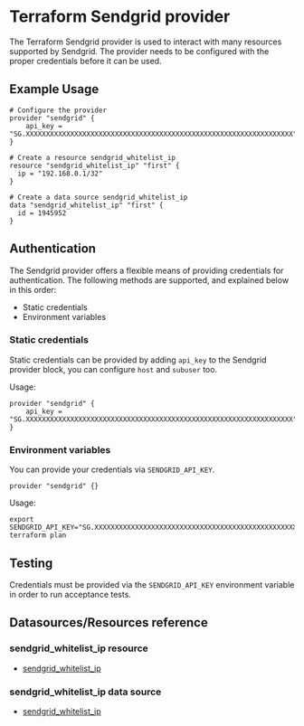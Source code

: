 # Terraform Sendgrid provider

The Terraform Sendgrid provider is used to interact with many resources supported by Sendgrid.
The provider needs to be configured with the proper credentials before it can be used.

## Example Usage

```hcl
# Configure the provider
provider "sendgrid" {
    api_key = "SG.XXXXXXXXXXXXXXXXXXXXXXXXXXXXXXXXXXXXXXXXXXXXXXXXXXXXXXXXXXXXXXXXXX"
}

# Create a resource sendgrid_whitelist_ip
resource "sendgrid_whitelist_ip" "first" {
  ip = "192.168.0.1/32"
}

# Create a data source sendgrid_whitelist_ip
data "sendgrid_whitelist_ip" "first" {
  id = 1945952
}
```

## Authentication

The Sendgrid provider offers a flexible means of providing credentials for authentication.
The following methods are supported, and explained below in this order:

- Static credentials
- Environment variables

### Static credentials

Static credentials can be provided by adding `api_key` to the Sendgrid provider block, you can configure `host` and `subuser` too.

Usage:

```hcl
provider "sendgrid" {
    api_key = "SG.XXXXXXXXXXXXXXXXXXXXXXXXXXXXXXXXXXXXXXXXXXXXXXXXXXXXXXXXXXXXXXXXXX"
}
```

### Environment variables

You can provide your credentials via `SENDGRID_API_KEY`.

```hcl
provider "sendgrid" {}
```

Usage:

```shell
export SENDGRID_API_KEY="SG.XXXXXXXXXXXXXXXXXXXXXXXXXXXXXXXXXXXXXXXXXXXXXXXXXXXXXXXXXXXXXXXXXX"
terraform plan
```

## Testing

Credentials must be provided via the `SENDGRID_API_KEY` environment variable in order to run acceptance tests.

## Datasources/Resources reference

### sendgrid_whitelist_ip resource

- [sendgrid_whitelist_ip](resources/sendgrid_whitelist_ip.md)

### sendgrid_whitelist_ip data source

- [sendgrid_whitelist_ip](data-sources/sendgrid_whitelist_ip.md)

